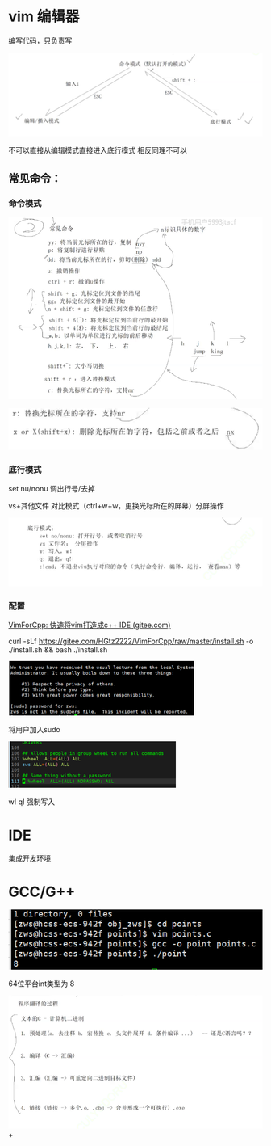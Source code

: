# vim 编辑器

编写代码，只负责写 

![image-20240411192228176](../c++_note/picture/image-20240411192228176.png)

不可以直接从编辑模式直接进入底行模式 相反同理不可以

##  常见命令：

### 命令模式

![image-20240411203438268](../c++_note/picture/image-20240411203438268.png)

<img src="../c++_note/picture/image-20240411203526177.png" alt="image-20240411203526177" style="zoom:80%;" />

### 底行模式

set nu/nonu 调出行号/去掉

vs+其他文件  对比模式（ctrl+w+w，更换光标所在的屏幕）分屏操作

![image-20240411204255258](../c++_note/picture/image-20240411204255258.png)

### 配置

[VimForCpp: 快速将vim打造成c++ IDE (gitee.com)](https://gitee.com/HGtz2222/VimForCpp?_from=gitee_search)

curl -sLf https://gitee.com/HGtz2222/VimForCpp/raw/master/install.sh -o ./install.sh && bash ./install.sh



<img src="../c++_note/picture/image-20240411214911277.png" alt="image-20240411214911277" style="zoom:50%;" />

将用户加入sudo

<img src="../c++_note/picture/image-20240411215801996.png" alt="image-20240411215801996" style="zoom:50%;" />

w!    q!  强制写入



# IDE

集成开发环境



# GCC/G++

![image-20240411221852760](../c++_note/picture/image-20240411221852760.png)

64位平台int类型为 8 

![image-20240411222557878](../c++_note/picture/image-20240411222557878.png)+